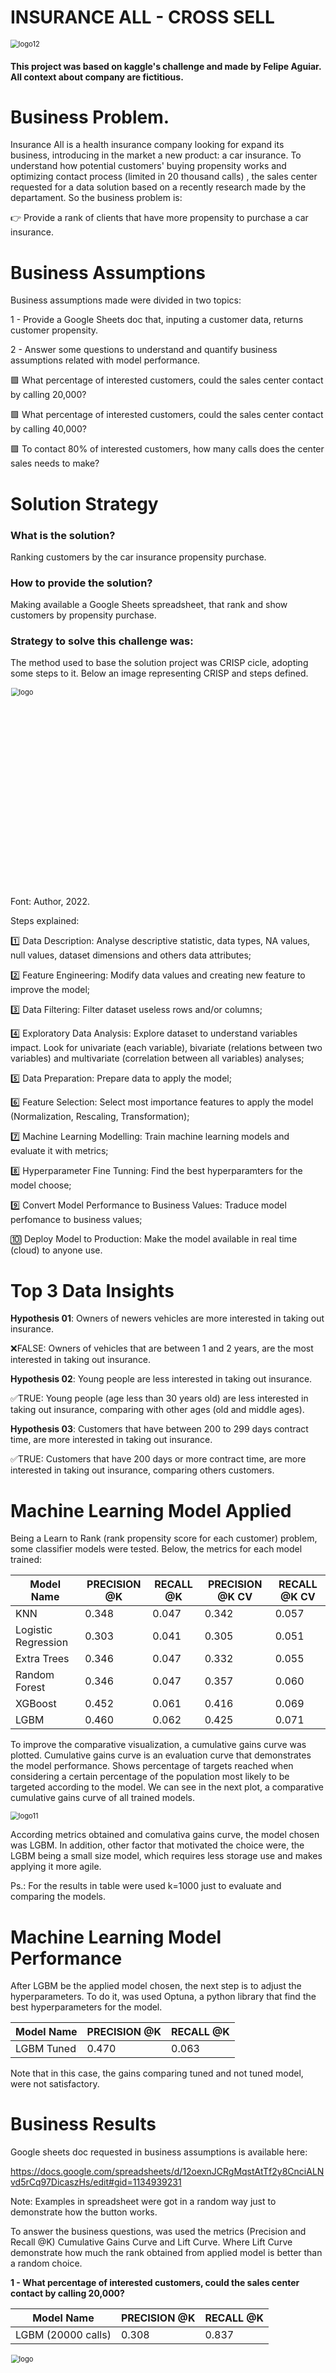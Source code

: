 # INSURANCE ALL - CROSS SELL

<img src="https://raw.githubusercontent.com/felipejaguiar/health_insurance/main/image/insurance_all.png" alt="logo12" style="zoom:80%;" />

#### This project was based on kaggle's challenge and made by Felipe Aguiar. All context about company are fictitious.

# Business Problem.
Insurance All is a health insurance company looking for expand its business, introducing in the market a new product: a car insurance. To understand how potential customers' buying propensity works and optimizing contact process (limited in 20 thousand calls) , the sales center requested for a data solution based on a recently research made by the departament. 
So the business problem is:

👉 Provide a rank of clients that have more propensity to purchase a car insurance. 

# Business Assumptions
Business assumptions made were divided in two topics: 

1 - Provide a Google Sheets doc that, inputing a customer data, returns customer propensity. 

2 - Answer some questions to understand and quantify business assumptions related with model performance.

   🟪 What percentage of interested customers, could the sales center contact by calling 20,000?
   
   🟪 What percentage of interested customers, could the sales center contact by calling 40,000?
   
   🟪 To contact 80% of interested customers, how many calls does the center sales needs to make?

# Solution Strategy

 ### What is the solution?
 Ranking customers by the car insurance propensity purchase.
 
 ### How to provide the solution?
 Making available a Google Sheets spreadsheet, that rank and show customers by propensity purchase.  

### Strategy to solve this challenge was:

The method used to base the solution project was CRISP cicle, adopting some steps to it. Below an image representing CRISP and steps defined.

<img src="https://raw.githubusercontent.com/felipejaguiar/health_insurance/main/image/fluxogram.png" width="380" height="400" alt="logo" style="zoom:80%;" />

Font: Author, 2022.

Steps explained:

1️⃣ Data Description: Analyse descriptive statistic, data types, NA values, null values, dataset dimensions and others data attributes;

2️⃣ Feature Engineering: Modify data values and creating new feature to improve the model; 

3️⃣ Data Filtering: Filter dataset useless rows and/or columns;

4️⃣ Exploratory Data Analysis: Explore dataset to understand variables impact. Look for univariate (each variable), bivariate (relations between two variables) and multivariate (correlation between all variables) analyses;

5️⃣ Data Preparation: Prepare data to apply the model;

6️⃣ Feature Selection: Select most importance features to apply the model (Normalization, Rescaling, Transformation);

7️⃣ Machine Learning Modelling: Train machine learning models and evaluate it with metrics;  

8️⃣ Hyperparameter Fine Tunning: Find the best hyperparamters for the model choose;

9️⃣ Convert Model Performance to Business Values: Traduce model perfomance to business values;

🔟 Deploy Model to Production: Make the model available in real time (cloud) to anyone use. 

# Top 3 Data Insights

<b>Hypothesis 01</b>: Owners of newers vehicles are more interested in taking out insurance.

❌FALSE: Owners of vehicles that are between 1 and 2 years, are the most interested in taking out insurance.

<b>Hypothesis 02</b>: Young people are less interested in taking out insurance.

✅TRUE: Young people (age less than 30 years old) are less interested in taking out insurance, comparing with other ages (old and middle ages).

<b>Hypothesis 03</b>: Customers that have between 200 to 299 days contract time, are more interested in taking out insurance.

✅TRUE: Customers that have 200 days or more contract time, are more interested in taking out insurance, comparing others customers.

# Machine Learning Model Applied

Being a Learn to Rank (rank propensity score for each customer) problem, some classifier models were tested. Below, the metrics for each model trained:

|Model Name		       |PRECISION @K		  |RECALL @K  	|PRECISION @K CV  |RECALL	@K CV  |
|--------------------|------------------|-------------|-----------------|--------------|
|KNN 	               |0.348 	          |0.047        |0.342            |0.057         |
|Logistic Regression |0.303             |0.041        |0.305            |0.051         |
|Extra Trees			   |0.346	            |0.047        |0.332            |0.055         |
|Random Forest	     |0.346 	          |0.047	      |0.357            |0.060         |
|XGBoost          	 |0.452             |0.061	      |0.416            |0.069         |
|LGBM	               |0.460 	          |0.062	      |0.425            |0.071         |

To improve the comparative visualization, a cumulative gains curve was plotted. Cumulative gains curve is an evaluation curve that demonstrates the model performance. Shows percentage of targets reached when considering a certain percentage of the population most likely to be targeted according to the model. We can see in the next plot, a comparative cumulative gains curve of all trained models.

<img src="https://raw.githubusercontent.com/felipejaguiar/health_insurance/main/image/cgc.PNG" alt="logo11" style="zoom:80%;" />

According metrics obtained and comulativa gains curve, the model chosen was LGBM. In addition, other factor that motivated the choice were, the LGBM being a small size model, which requires less storage use and makes applying it more agile.

Ps.: For the results in table were used k=1000 just to evaluate and comparing the models.

# Machine Learning Model Performance
After LGBM be the applied model chosen, the next step is to adjust the hyperparameters. To do it, was used Optuna, a python library that find the best hyperparameters for the model.

|Model Name		       |PRECISION @K		  |RECALL @K  	|
|--------------------|------------------|-------------|
|LGBM Tuned          |0.470 	          |0.063        |

Note that in this case, the gains comparing tuned and not tuned model, were not satisfactory.

# Business Results

Google sheets doc requested in business assumptions is available here:

https://docs.google.com/spreadsheets/d/12oexnJCRgMqstAtTf2y8CnciALNvd5rCq97DicaszHs/edit#gid=1134939231

Note: Examples in spreadsheet were got in a random way just to demonstrate how the button works.

To answer the business questions, was used the metrics (Precision and Recall @K) Cumulative Gains Curve and Lift Curve. Where Lift Curve demonstrate how much the rank obtained from applied model is better than a random choice.

<b>1 - What percentage of interested customers, could the sales center contact by calling 20,000?</b>

|Model Name		       |PRECISION @K		  |RECALL @K  	|
|--------------------|------------------|-------------|
|LGBM (20000 calls)  |0.308 	          |0.837        |

<img src="https://raw.githubusercontent.com/felipejaguiar/health_insurance/main/image/q1cgc.png" width="500" height="350" alt="logo" style="zoom:80%;" />

Looking at point that red line crosses orange curve, we realize that you could contact approximately 83.70% of interested customers, making 20000 calls. 

<img src="https://raw.githubusercontent.com/felipejaguiar/health_insurance/main/image/q1lift.png" width="500" height="350" alt="logo" style="zoom:80%;" />

The Lift Curve shows that the model to 20.000 calls, is approximately 2.6 times better. It means that you would reach approximately 32% of interested customers using a random choice.

<b>2 - What percentage of interested customers, could the sales center contact by calling 40,000?</b>

|Model Name		       |PRECISION @K		  |RECALL @K  	|
|--------------------|------------------|-------------|
|LGBM (40000 calls)  |0.184 	          |0.999        |

<img src="https://raw.githubusercontent.com/felipejaguiar/health_insurance/main/image/q2cgc.png" width="500" height="350" alt="logo" style="zoom:80%;" />

Looking at point that red line crosses orange curve, we realize that you could contact approximately 83.70% of interested customers, making 40000 calls. 

<img src="https://raw.githubusercontent.com/felipejaguiar/health_insurance/main/image/q2lift.png" width="500" height="350" alt="logo" style="zoom:80%;" />

The Lift Curve shows that the model to 40.000 calls, is approximately 1.5 times better. It means that you would reach approximately 66% of interested customers using a random choice.

<b>3 - To contact 80% of interested customers, how many calls does the center sales needs to make?</b>

|Model Name		       |PRECISION @K		  |RECALL @K  	|
|--------------------|------------------|-------------|
|LGBM (18700 calls)  |0.315 	          |0.801        |

<img src="https://raw.githubusercontent.com/felipejaguiar/health_insurance/main/image/q3cgc.png" width="500" height="350" alt="logo" style="zoom:80%;" />

Looking at point that red line crosses orange curve, we realize that you need making approximately 18700 calls to contact 80% of interested customers. 

# Conclusions

At the end of this project, it was possible answer business questions and solve business problem, giving to sales center a solution for calls restrictions and helping in decision process. Besides it, the project was a good way to improve my knowledge about classification problems (in this case specific Learn to Rank), being possible find new model types, metrics and applications. 

# Next Steps to Improve

 - Search about news machine learning classifiers models;
 - Apply another method to select features, like Boruta;
 - Search and build new features to feed the model; 
 
# References

Kaggle: https://www.kaggle.com/datasets/anmolkumar/health-insurance-cross-sell-prediction

Freepik: <a href="https://www.freepik.com/free-vector/gradient-logo-template-with-abstract-shape_4785284.htm#query=insurance%20logo&position=4&from_view=keyword">Image by pikisuperstar</a> on Freepik

# <b>Tools:</b>

<a href = "www.python.org"><img src="https://img.shields.io/badge/Python-3776AB?style=for-the-badge&logo=python&logoColor=white" target="_blank"></a>
<a href = "www.jupyter.org"><img src="https://img.shields.io/badge/Made%20with-Jupyter-orange?style=for-the-badge&logo=Jupyter" target="_blank"></a>
<a href = "https://flask.palletsprojects.com/en/2.2.x/"><img src="https://img.shields.io/badge/Flask-000000?style=for-the-badge&logo=flask&logoColor=white"></a>
<a href = "https://docs.google.com/spreadsheets/d/12oexnJCRgMqstAtTf2y8CnciALNvd5rCq97DicaszHs/edit#gid=1134939231"><img src="https://img.shields.io/badge/Google%20Sheets-34A853?style=for-the-badge&logo=google-sheets&logoColor=white"></a>

